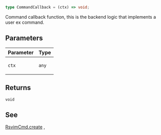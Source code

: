 ```ts
type CommandCallback = (ctx) => void;
```

Command callback function, this is the backend logic that implements a user ex command.

## Parameters

<table>
<thead>
<tr>
<th>Parameter</th>
<th>Type</th>
</tr>
</thead>
<tbody>
<tr>
<td>

`ctx`

</td>
<td>

`any`

</td>
</tr>
</tbody>
</table>

## Returns

`void`

## See

[RsvimCmd.create](../../../classes/RsvimCmd.md#create)
,
